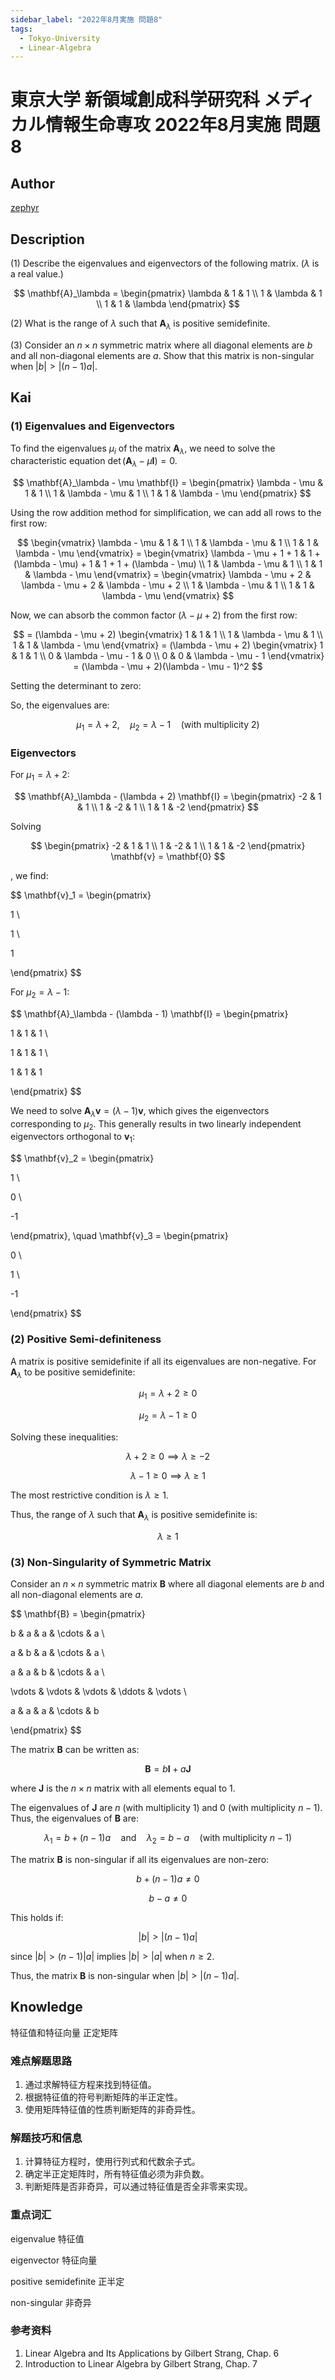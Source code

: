```yaml
---
sidebar_label: "2022年8月実施 問題8"
tags:
  - Tokyo-University
  - Linear-Algebra
---
```


# 東京大学 新領域創成科学研究科 メディカル情報生命専攻 2022年8月実施 問題8

## **Author**
[zephyr](https://inshi-notes.zephyr-zdz.space/)

## **Description**
(1) Describe the eigenvalues and eigenvectors of the following matrix. ($\lambda$ is a real value.)

$$
\mathbf{A}_\lambda = \begin{pmatrix}
\lambda & 1 & 1 \\
1 & \lambda & 1 \\
1 & 1 & \lambda 
\end{pmatrix}
$$

(2) What is the range of $\lambda$ such that $\mathbf{A}_\lambda$ is positive semidefinite.

(3) Consider an $n \times n$ symmetric matrix where all diagonal elements are $b$ and all non-diagonal elements are $a$. Show that this matrix is non-singular when $|b| > |(n - 1)a|$.

## **Kai**
### (1) Eigenvalues and Eigenvectors

To find the eigenvalues $\mu_i$ of the matrix $\mathbf{A}_\lambda$, we need to solve the characteristic equation $\det(\mathbf{A}_\lambda - \mu \mathbf{I}) = 0$.

$$
\mathbf{A}_\lambda - \mu \mathbf{I} = \begin{pmatrix}
\lambda - \mu & 1 & 1 \\
1 & \lambda - \mu & 1 \\
1 & 1 & \lambda - \mu 
\end{pmatrix}
$$

Using the row addition method for simplification, we can add all rows to the first row:

$$
\begin{vmatrix}
\lambda - \mu & 1 & 1 \\
1 & \lambda - \mu & 1 \\
1 & 1 & \lambda - \mu 
\end{vmatrix}
= \begin{vmatrix}
\lambda - \mu + 1 + 1 & 1 + (\lambda - \mu) + 1 & 1 + 1 + (\lambda - \mu) \\
1 & \lambda - \mu & 1 \\
1 & 1 & \lambda - \mu 
\end{vmatrix}
= \begin{vmatrix}
\lambda - \mu + 2 & \lambda - \mu + 2 & \lambda - \mu + 2 \\
1 & \lambda - \mu & 1 \\
1 & 1 & \lambda - \mu 
\end{vmatrix}
$$

Now, we can absorb the common factor $(\lambda - \mu + 2)$ from the first row:

$$
= (\lambda - \mu + 2) \begin{vmatrix}
1 & 1 & 1 \\
1 & \lambda - \mu & 1 \\
1 & 1 & \lambda - \mu
\end{vmatrix}
= (\lambda - \mu + 2) \begin{vmatrix}
1 & 1 & 1 \\
0 & \lambda - \mu - 1 & 0 \\
0 & 0 & \lambda - \mu - 1
\end{vmatrix}
= (\lambda - \mu + 2)(\lambda - \mu - 1)^2
$$

Setting the determinant to zero:

So, the eigenvalues are:

$$
\mu_1 = \lambda + 2, \quad \mu_2 = \lambda - 1 \quad \text{(with multiplicity 2)}
$$

### Eigenvectors

For $\mu_1 = \lambda + 2$:

$$
\mathbf{A}_\lambda - (\lambda + 2) \mathbf{I} = \begin{pmatrix}
-2 & 1 & 1 \\
1 & -2 & 1 \\
1 & 1 & -2 
\end{pmatrix}
$$

Solving

$$
\begin{pmatrix}
-2 & 1 & 1 \\
1 & -2 & 1 \\
1 & 1 & -2 
\end{pmatrix} \mathbf{v} = \mathbf{0}
$$

, we find:

$$
\mathbf{v}_1 = \begin{pmatrix}

1 \\

1 \\

1

\end{pmatrix}
$$

For $\mu_2 = \lambda - 1$:

$$
\mathbf{A}_\lambda - (\lambda - 1) \mathbf{I} = \begin{pmatrix}

1 & 1 & 1 \\

1 & 1 & 1 \\

1 & 1 & 1

\end{pmatrix}
$$

We need to solve $\mathbf{A}_\lambda \mathbf{v} = (\lambda - 1)\mathbf{v}$, which gives the eigenvectors corresponding to $\mu_2$. This generally results in two linearly independent eigenvectors orthogonal to $\mathbf{v}_1$:

$$
\mathbf{v}_2 = \begin{pmatrix}

1 \\

0 \\

-1

\end{pmatrix}, \quad \mathbf{v}_3 = \begin{pmatrix}

0 \\

1 \\

-1

\end{pmatrix}
$$

### (2) Positive Semi-definiteness

A matrix is positive semidefinite if all its eigenvalues are non-negative. For $\mathbf{A}_\lambda$ to be positive semidefinite:

$$
\mu_1 = \lambda + 2 \geq 0
$$

$$
\mu_2 = \lambda - 1 \geq 0
$$

Solving these inequalities:

$$
\lambda + 2 \geq 0 \implies \lambda \geq -2
$$

$$
\lambda - 1 \geq 0 \implies \lambda \geq 1
$$

The most restrictive condition is $\lambda \geq 1$.

Thus, the range of $\lambda$ such that $\mathbf{A}_\lambda$ is positive semidefinite is:

$$
\lambda \geq 1
$$

### (3) Non-Singularity of Symmetric Matrix

Consider an $n \times n$ symmetric matrix $\mathbf{B}$ where all diagonal elements are $b$ and all non-diagonal elements are $a$.

$$
\mathbf{B} = \begin{pmatrix}

b & a & a & \cdots & a \\

a & b & a & \cdots & a \\

a & a & b & \cdots & a \\

\vdots & \vdots & \vdots & \ddots & \vdots \\

a & a & a & \cdots & b

\end{pmatrix}
$$

The matrix $\mathbf{B}$ can be written as:

$$
\mathbf{B} = b\mathbf{I} + a\mathbf{J}
$$

where $\mathbf{J}$ is the $n \times n$ matrix with all elements equal to 1.

The eigenvalues of $\mathbf{J}$ are $n$ (with multiplicity 1) and $0$ (with multiplicity $n-1$). Thus, the eigenvalues of $\mathbf{B}$ are:

$$
\lambda_1 = b + (n-1)a \quad \text{and} \quad \lambda_2 = b - a \quad (\text{with multiplicity } n-1)
$$

The matrix $\mathbf{B}$ is non-singular if all its eigenvalues are non-zero:

$$
b + (n-1)a \neq 0
$$

$$
b - a \neq 0
$$

This holds if:

$$
|b| > |(n-1)a|
$$

since $|b| > (n-1)|a|$ implies $|b| > |a|$ when $n \geq 2$.

Thus, the matrix $\mathbf{B}$ is non-singular when $|b| > |(n-1)a|$.

## **Knowledge**

特征值和特征向量 正定矩阵

### 难点解题思路

1. 通过求解特征方程来找到特征值。
2. 根据特征值的符号判断矩阵的半正定性。
3. 使用矩阵特征值的性质判断矩阵的非奇异性。

### 解题技巧和信息

1. 计算特征方程时，使用行列式和代数余子式。
2. 确定半正定矩阵时，所有特征值必须为非负数。
3. 判断矩阵是否非奇异，可以通过特征值是否全非零来实现。

### 重点词汇

eigenvalue 特征值

eigenvector 特征向量

positive semidefinite 正半定

non-singular 非奇异

### 参考资料

1. Linear Algebra and Its Applications by Gilbert Strang, Chap. 6
2. Introduction to Linear Algebra by Gilbert Strang, Chap. 7